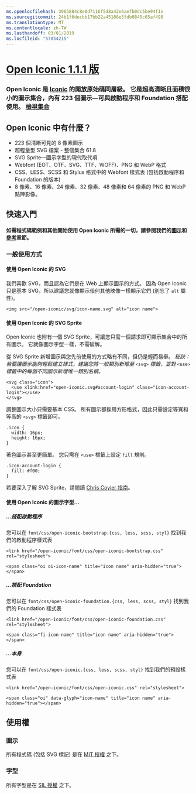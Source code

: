 ```yaml
---
ms.openlocfilehash: 3965884c8e0d7116f5d8a42e6aefb0dc5be94f1e
ms.sourcegitcommit: 24b1f6decbb17bb22a45166e5fdb0845c65af498
ms.translationtype: MT
ms.contentlocale: zh-TW
ms.lasthandoff: 03/01/2019
ms.locfileid: "57054215"
---
```

<a name="open-iconic-v111httpuseiconiccomopen"></a>[Open Iconic 1.1.1 版](http://useiconic.com/open)
===========

### <a name="open-iconic-is-the-open-source-sibling-of-iconichttpuseiconiccom-it-is-a-hyper-legible-collection-of-223-icons-with-a-tiny-footprintmdashready-to-use-with-bootstrap-and-foundation-view-the-collectionhttpuseiconiccomopenicons"></a>Open Iconic 是 [Iconic](http://useiconic.com) 的開放原始碼同層級。 它是超高清晰且面積很小的圖示集合，內有 223 個圖示&mdash;可與啟動程序和 Foundation 搭配使用。 [檢視集合](http://useiconic.com/open#icons)



## <a name="whats-in-open-iconic"></a>Open Iconic 中有什麼？

* 223 個清晰可見的 8 像素圖示
* 超輕量型 SVG 檔案 - 整個集合 61.8 
* SVG Sprite&mdash;圖示字型的現代取代項
* Webfont (EOT、OTF、SVG、TTF、WOFF)、PNG 和 WebP 格式
* CSS、LESS、SCSS 和 Stylus 格式中的 Webfont 樣式表 (包括啟動程序和 Foundation 的版本)
* 8 像素、16 像素、24 像素、32 像素、48 像素和 64 像素的 PNG 和 WebP 點陣影像。


## <a name="getting-started"></a>快速入門

#### <a name="for-code-samples-and-everything-else-you-need-to-get-started-with-open-iconic-check-out-our-iconshttpuseiconiccomopenicons-and-referencehttpuseiconiccomopenreference-sections"></a>如需程式碼範例和其他開始使用 Open Iconic 所需的一切，請參閱我們的[圖示](http://useiconic.com/open#icons)和[參考](http://useiconic.com/open#reference)章節。

### <a name="general-usage"></a>一般使用方式

#### <a name="using-open-iconics-svgs"></a>使用 Open Iconic 的 SVG

我們喜歡 SVG，而且認為它們是在 Web 上顯示圖示的方式。 因為 Open Iconic 只是基本 SVG，所以建議您就像顯示任何其他映像一樣顯示它們 (別忘了 `alt` 屬性)。

```
<img src="/open-iconic/svg/icon-name.svg" alt="icon name">
```

#### <a name="using-open-iconics-svg-sprite"></a>使用 Open Iconic 的 SVG Sprite

Open Iconic 也附有一個 SVG Sprite，可讓您只需一個請求即可顯示集合中的所有圖示。 它就像圖示字型一樣，不需破解。

從 SVG Sprite 新增圖示與您先前使用的方式略有不同，但仍是輕而易舉。 *秘訣：若要讓圖示能夠輕鬆建立樣式，建議您將一般類別新增至*  `<svg>` *標籤，並對* `<use>`  *標籤中的每個不同圖示新增唯一類別名稱。*  

```
<svg class="icon">
  <use xlink:href="open-iconic.svg#account-login" class="icon-account-login"></use>
</svg>
```

調整圖示大小只需要基本 CSS。 所有圖示都採用方形格式，因此只需設定等寬和等高的 `<svg>` 標籤即可。

```
.icon {
  width: 16px;
  height: 16px;
}
```

著色圖示甚至更簡單。 您只需在 `<use>` 標籤上設定 `fill` 規則。

```
.icon-account-login {
  fill: #f00;
}
```

若要深入了解 SVG Sprite，請閱讀 [Chris Coyier 指南](http://css-tricks.com/svg-sprites-use-better-icon-fonts/)。

#### <a name="using-open-iconics-icon-font"></a>使用 Open Iconic 的圖示字型...


##### <a name="with-bootstrap"></a>…搭配啟動程序

您可以在 `font/css/open-iconic-bootstrap.{css, less, scss, styl}` 找到我們的啟動程序樣式表


```
<link href="/open-iconic/font/css/open-iconic-bootstrap.css" rel="stylesheet">
```


```
<span class="oi oi-icon-name" title="icon name" aria-hidden="true"></span>
```

##### <a name="with-foundation"></a>…搭配 Foundation

您可以在 `font/css/open-iconic-foundation.{css, less, scss, styl}` 找到我們的 Foundation 樣式表

```
<link href="/open-iconic/font/css/open-iconic-foundation.css" rel="stylesheet">
```


```
<span class="fi-icon-name" title="icon name" aria-hidden="true"></span>
```

##### <a name="on-its-own"></a>…本身

您可以在 `font/css/open-iconic.{css, less, scss, styl}` 找到我們的預設樣式表

```
<link href="/open-iconic/font/css/open-iconic.css" rel="stylesheet">
```

```
<span class="oi" data-glyph="icon-name" title="icon name" aria-hidden="true"></span>
```


## <a name="license"></a>使用權

### <a name="icons"></a>圖示

所有程式碼 (包括 SVG 標記) 是在 [MIT 授權](http://opensource.org/licenses/MIT) 之下。

### <a name="fonts"></a>字型

所有字型是在 [SIL 授權](http://scripts.sil.org/cms/scripts/page.php?item_id=OFL_web) 之下。
